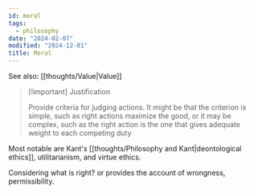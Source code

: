 ```yaml
---
id: moral
tags:
  - philosophy
date: "2024-02-07"
modified: "2024-12-01"
title: Moral
---
```


See also: [[thoughts/Value|Value]]

> [!important] Justification
>
> Provide criteria for judging actions. It might be that the criterion is simple, such as right actions maximize the good, or it may be complex, such as the right action is the one that gives adequate weight to each competing duty

Most notable are Kant's [[thoughts/Philosophy and Kant|deontological ethics]], utilitarianism, and virtue ethics.

Considering what is right? or provides the account of wrongness, permissibility.
